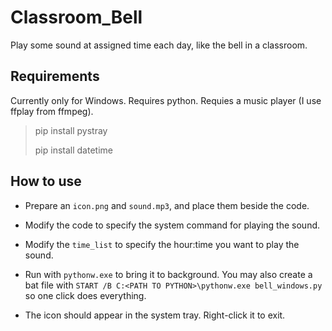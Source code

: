 # Classroom_Bell

Play some sound at assigned time each day, like the bell in a classroom.

## Requirements

Currently only for Windows. Requires python. Requies a music player (I use ffplay from ffmpeg).

> pip install pystray
> 
> pip install datetime

## How to use

- Prepare an `icon.png` and `sound.mp3`, and place them beside the code.
  
- Modify the code to specify the system command for playing the sound.
  
- Modify the `time_list` to specify the hour:time you want to play the sound.
  
- Run with `pythonw.exe` to bring it to background. You may also create a bat file with `START /B C:<PATH TO PYTHON>\pythonw.exe bell_windows.py` so one click does everything.
  
- The icon should appear in the system tray. Right-click it to exit.
